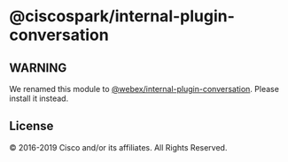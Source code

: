 # @ciscospark/internal-plugin-conversation

## WARNING

We renamed this module to [@webex/internal-plugin-conversation](https://www.npmjs.com/package/@webex/internal-plugin-conversation). Please install it instead.

## License

© 2016-2019 Cisco and/or its affiliates. All Rights Reserved.
